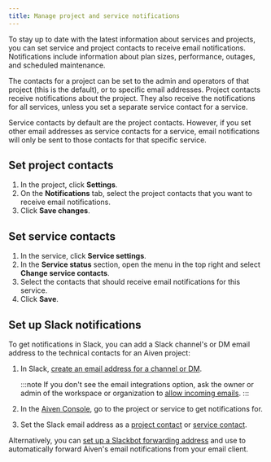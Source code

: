 ```yaml
---
title: Manage project and service notifications
---
```


To stay up to date with the latest information about services and projects, you can set service and project contacts to receive email notifications.
Notifications include information about plan sizes, performance, outages, and scheduled maintenance.

The contacts for a project can be set to the admin and operators of that
project (this is the default), or to specific email addresses. Project
contacts receive notifications about the project. They also receive the
notifications for all services, unless you set a separate service
contact for a service.

Service contacts by default are the project contacts. However, if you
set other email addresses as service contacts for a service, email
notifications will only be sent to those contacts for that specific
service.

## Set project contacts

1.  In the project, click **Settings**.
1.  On the **Notifications** tab, select the project contacts that you
    want to receive email notifications.
1.  Click **Save changes**.

## Set service contacts

1.  In the service, click **Service settings**.
1.  In the **Service status** section, open the menu in the top right
    and select **Change service contacts**.
1.  Select the contacts that should receive email notifications for
    this service.
1.  Click **Save**.

## Set up Slack notifications

To get notifications in Slack, you can add a Slack channel's or DM
email address to the technical contacts for an Aiven project:

1.  In Slack, [create an email address for a channel or
    DM](https://slack.com/help/articles/206819278-Send-emails-to-Slack#h_01F4WDZG8RTCTNAMR4KJ7D419V).

    :::note
    If you don't see the email integrations option, ask the owner or
    admin of the workspace or organization to [allow incoming
    emails](https://slack.com/help/articles/360053335433-Manage-incoming-emails-for-your-workspace-or-organization).
    :::

1.  In the [Aiven Console](https://console.aiven.io/), go to the project
    or service to get notifications for.

1.  Set the Slack email address as a
    [project contact](/docs/platform/howto/technical-emails#set-project-contacts) or
    [service contact](/docs/platform/howto/technical-emails#set-service-contacts).

Alternatively, you can [set up a Slackbot forwarding
address](https://slack.com/help/articles/206819278-Send-emails-to-Slack#h_01F4WE06MBF06BBHQNZ1G0H2K5)
and use to automatically forward Aiven's email notifications from
your email client.
